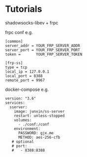 # Tutorials

shadowsocks-libev + frpc

frpc conf e.g.
~~~
[common]
server_addr = YOUR_FRP_SERVER_ADDR
server_port = YOUR_FRP_SERVER_PORT
token =       YOUR_FRP_SERVER_TOKEN

[frp-ss]
type = tcp
local_ip = 127.0.0.1
local_port = 8388
remote_port = 9967
~~~

docker-compose e.g.
~~~
version: "3.6"
services:
  sserver:
    image: junxin/ss-server
    restart: unless-stopped
    volumes:
      - ./conf:/conf
    environment:
      PASSWORD: gjx.me
      METHOD: aes-256-cfb
   # optional
   # port:
   #   - 8388:8388
~~~
